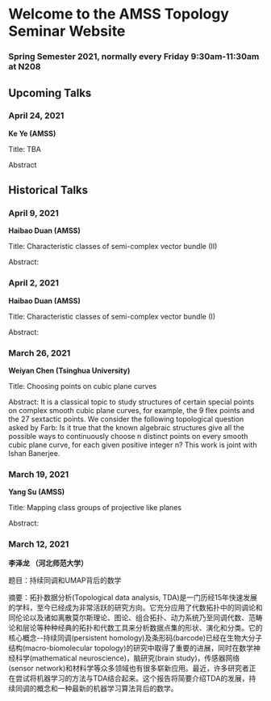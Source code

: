 # Welcome to the AMSS Topology Seminar Website 

### Spring Semester 2021, normally every Friday 9:30am-11:30am at N208 

## Upcoming Talks

### April 24, 2021
**Ke Ye (AMSS)**

Title: TBA

Abstract


## Historical Talks

### April 9, 2021
**Haibao Duan (AMSS)**

Title: Characteristic classes of semi-complex vector bundle (II)

Abstract:


### April 2, 2021
**Haibao Duan (AMSS)**

Title: Characteristic classes of semi-complex vector bundle (I)

Abstract:

### March 26, 2021
**Weiyan Chen (Tsinghua University)**

Title: Choosing points on cubic plane curves

Abstract: It is a classical topic to study structures of certain special points on complex smooth cubic plane curves, for example, the 9 flex points and the 27 sextactic points. We consider the following topological question asked by Farb: Is it true that the known algebraic structures give all the possible ways to continuously choose n distinct points on every smooth cubic plane curve, for each given positive integer n? This work is joint with Ishan Banerjee.


### March 19, 2021
**Yang Su (AMSS)**

Title: Mapping class groups of projective like planes

Abstract:


### March 12, 2021
**李泽龙 （河北师范大学）**

题目：持续同调和UMAP背后的数学

摘要：拓扑数据分析(Topological data analysis, TDA)是一门历经15年快速发展的学科，至今已经成为非常活跃的研究方向。它充分应用了代数拓扑中的同调论和同伦论以及诸如离散莫尔斯理论、图论、组合拓扑、动力系统乃至同调代数、范畴论和层论等种种经典的拓扑和代数工具来分析数据点集的形状、演化和分类。它的核心概念--持续同调(persistent homology)及条形码(barcode)已经在生物大分子结构(macro-biomolecular topology)的研究中取得了重要的进展，同时在数学神经科学(mathematical neuroscience)，脑研究(brain study)，传感器网络(sensor network)和材料学等众多领域也有很多崭新应用。最近，许多研究者正在尝试将机器学习的方法与TDA结合起来。这个报告将简要介绍TDA的发展，持续同调的概念和一种最新的机器学习算法背后的数学。


